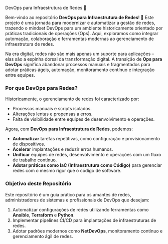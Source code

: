  DevOps para Infraestrutura de Redes 🚀

Bem-vindo ao repositório **DevOps para Infraestrutura de Redes**! 🎯 Este projeto é uma jornada para modernizar e automatizar a gestão de redes, trazendo o mindset DevOps para um ambiente historicamente orientado por práticas tradicionais de operações (Ops). Aqui, exploramos como integrar automação, colaboração e ferramentas modernas ao gerenciamento de infraestrutura de redes.

Na era digital, redes não são mais apenas um suporte para aplicações – elas são a espinha dorsal da transformação digital. A transição de **Ops para DevOps** significa abandonar processos manuais e fragmentados para adotar práticas ágeis, automação, monitoramento contínuo e integração entre equipes.

### Por que DevOps para Redes?

Historicamente, o gerenciamento de redes foi caracterizado por:
- Processos manuais e scripts isolados.
- Alterações lentas e propensas a erros.
- Falta de visibilidade entre equipes de desenvolvimento e operações.

Agora, com **DevOps para Infraestrutura de Redes**, podemos:
- **Automatizar** tarefas repetitivas, como configuração e provisionamento de dispositivos.
- **Acelerar** implantações e reduzir erros humanos.
- **Unificar** equipes de redes, desenvolvimento e operações com um fluxo de trabalho contínuo.
- **Adotar práticas como IaC (Infraestrutura como Código)** para gerenciar redes com o mesmo rigor que o código de software.

### Objetivo deste Repositório

Este repositório é um guia prático para os amantes de redes, administradores de sistemas e profissionais de DevOps que desejam:
1. Automatizar configurações de redes utilizando ferramentas como **Ansible**, **Terraform** e **Python**.
2. Implementar pipelines CI/CD para implantações de infraestruturas de redes.
3. Adotar padrões modernos como **NetDevOps**, monitoramento contínuo e gerenciamento ágil de redes.
